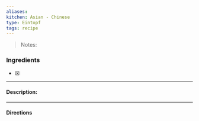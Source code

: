 ```yaml
---
aliases: 
kitchen: Asian - Chinese
type: Eintopf
tags: recipe
---
```


 >Notes: 

### Ingredients
- [x] 

---
#### Description:


---
#### Directions


